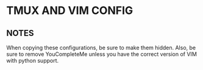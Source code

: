 # TMUX AND VIM CONFIG

## NOTES
When copying these configurations, be sure to make them hidden.
Also, be sure to remove YouCompleteMe unless you have the correct version of 
VIM with python support.
